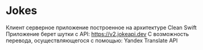 # Jokes
Клиент серверное приложение построенное на архитектуре Clean Swift 
Приложение берет шутки с API: https://v2.jokeapi.dev
С возможность перевода, осуществляющегося с помощью: Yandex Translate API
